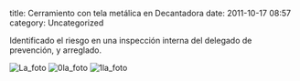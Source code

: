 title:    Cerramiento con tela metálica en Decantadora
date:     2011-10-17 08:57
category: Uncategorized

Identificado el riesgo en una inspección interna del delegado de
prevención, y arreglado.

![La_foto](http://axaragua.files.wordpress.com/2011/10/la_foto21.jpg?w=400)
![0la_foto](http://axaragua.files.wordpress.com/2011/10/0la_foto2.jpg?w=400)
![1la_foto](http://axaragua.files.wordpress.com/2011/10/1la_foto.jpg?w=400)
